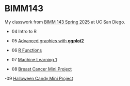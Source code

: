 # BIMM143
My classwork from [BIMM 143 Spring 2025](https://bioboot.github.io/bimm143_S25/) at UC San Diego.

- 04 Intro to R

- 05 [Advanced graphics with **ggplot2**](https://github.com/jpham4735/BIMM143_github/blob/main/class05/class05.qrt.md)

- 06 [R Functions](https://github.com/jpham4735/BIMM143_github/blob/main/Class06/class_06.md)

- 07 [Machine Learning 1](https://github.com/jpham4735/BIMM143_github/blob/main/Class07/class07.md)

- 08 [Breast Cancer Mini Project](https://github.com/jpham4735/BIMM143_github/blob/main/Class08_MiniProject/Class08_Breast_Cancer_MiniProject.md)

-09 [Halloween Candy Mini Project](https://github.com/jpham4735/BIMM143_github/blob/main/Class09/Class-09-Halloween-Candy-Minilab.md)
